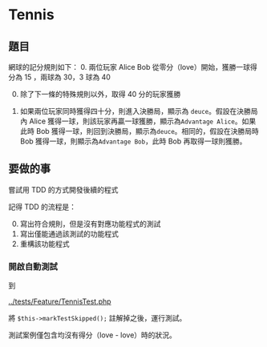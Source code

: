 # Tennis

## 題目

網球的記分規則如下：
0. 兩位玩家 Alice Bob 從零分（love）開始，獲勝一球得分為 15 ，兩球為 30，3 球為 40

0. 除了下一條的特殊規則以外，取得 40 分的玩家獲勝

0. 如果兩位玩家同時獲得四十分，則進入決勝局，顯示為 `deuce`。假設在決勝局內 Alice 獲得一球，則該玩家再贏一球獲勝，顯示為`Advantage Alice`。如果此時 Bob 獲得一球，則回到決勝局，顯示為`deuce`。相同的，假設在決勝局時 Bob 獲得一球，則顯示為`Advantage Bob`，此時 Bob 再取得一球則獲勝。


## 要做的事

嘗試用 TDD 的方式開發後續的程式

記得 TDD 的流程是：

0. 寫出符合規則，但是沒有對應功能程式的測試
0. 寫出僅能通過該測試的功能程式
0. 重構該功能程式

### 開啟自動測試

到

[../tests/Feature/TennisTest.php](../tests/Feature/TennisTest.php) 

將 `$this->markTestSkipped();` 註解掉之後，運行測試。

測試案例僅包含均沒有得分（love - love）時的狀況。
